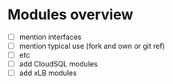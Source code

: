 # Modules overview

- [ ] mention interfaces
- [ ] mention typical use (fork and own or git ref)
- [ ] etc
- [ ] add CloudSQL modules
- [ ] add xLB modules
